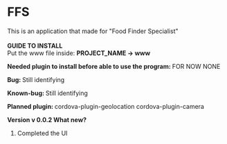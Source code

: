 # FFS
This is an application that made for "Food Finder Specialist"
<br />
<br />
<b> GUIDE TO INSTALL </b>
<br />
Put the www file inside:
<b> PROJECT_NAME -> www </b>

<b> Needed plugin to install before able to use the program: </b>
FOR NOW NONE

<b> Bug: </b>
Still identifying

<b> Known-bug: </b>
Still identifying

<b> Planned plugin: </b>
cordova-plugin-geolocation
cordova-plugin-camera

<b> Version v 0.0.2 </b>
<b> What new? </b>
1. Completed the UI
